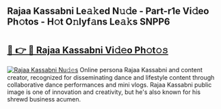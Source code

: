 ## Rajaa Kassabni Le𝚊𝚔ed N𝚞𝚍e - Part-r1e Vi𝚍eo Ph𝚘tos - H𝚘t O𝚗lyf𝚊ns Le𝚊𝚔s SNPP6

# <h2><a href="http://hf1epe6.feru.top/?c=Rajaa+Kassabni">🔗 👉 🔴 Rajaa Kassabni Vi𝚍𝚎o Ph𝚘t𝚘𝚜</a></h2>

[![Rajaa Kassabni Nu𝚍𝚎s](https://i.imgur.com/0TWrTi3.gif)](http://hf1epe6.feru.top/?c=Rajaa+Kassabni)
Online persona Rajaa Kassabni and content creator, recognized for disseminating dance and lifestyle content through collaborative dance performances and mini vlogs. Rajaa Kassabni public image is one of innovation and creativity, but he's also known for his shrewd business acumen. 
